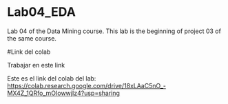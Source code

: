# Lab04_EDA
Lab 04 of the Data Mining course. This lab is the beginning of project 03 of the same course. 


#Link del colab

Trabajar en este link

Este es el link del colab del lab: https://colab.research.google.com/drive/18xLAaC5nO_-MX4Z_1QRfo_mOIowwjIz4?usp=sharing
